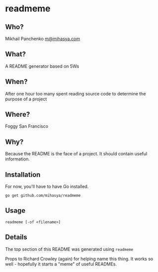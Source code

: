 # readmeme

## Who?
Mikhail Panchenko <m@mihasya.com>

## What?
A README generator based on 5Ws

## When?
After one hour too many spent reading source code to determine the purpose of a project

## Where?
Foggy San Francisco

## Why?
Because the README is the face of a project. It should contain useful information.

## Installation

For now, you'll have to have Go installed.

```
go get github.com/mihasya/readmeme
```

## Usage

```
readmeme [-of <filename>]
```

## Details

The top section of this README was generated using `readmeme`

Props to Richard Crowley (again) for helping name this thing. It works so well - hopefully it starts a "meme" of useful READMEs.

